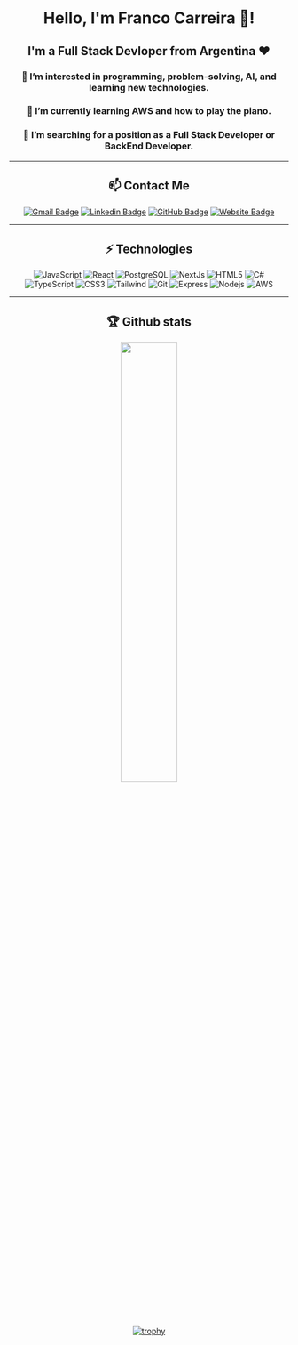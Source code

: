 <div align="center">
  
  <h1> Hello, I'm Franco Carreira 👋! </h1>
  
  <h2>I'm a Full Stack Devloper from Argentina ❤</h2>
  
  <h3>👀 I’m interested in programming, problem-solving, AI, and learning new technologies.</h3>

  <h3>🌱 I’m currently learning AWS and how to play the piano.</h3>

  <h3>💞️ I’m searching for a position as a Full Stack Developer or BackEnd Developer.</h3>
  
</div>

<hr>

<div align="center">

  ## 📫 Contact Me

</div>

<div align="center">
  
  [![Gmail Badge](https://img.shields.io/badge/-carreirafranco@gmail.com-c14438?style=for-the-badge&logo=Gmail&logoColor=white&link=mailto:carreirafranco@gmail.com)](mailto:carreirafranco@gmail.com)
  [![Linkedin Badge](https://img.shields.io/badge/-francocarreira-blue?style=for-the-badge&logo=Linkedin&logoColor=white&link=https://www.linkedin.com/in/franco-carreira-243b6523b)](https://www.linkedin.com/in/franco-carreira-243b6523b)
  [![GitHub Badge](https://img.shields.io/badge/-GitHub-181717?style=for-the-badge&logo=github&logoColor=white&link=https://github.com/LFranCarreira)](https://github.com/LFranCarreira)
  [![Website Badge](https://img.shields.io/badge/Portfolio-000000?style=for-the-badge&logo=About.me&logoColor=white)](https://lfrancarreiraportfolio.vercel.app/)

</div>

<hr>

<div align="center">
  
## ⚡ Technologies
  
</div>

<div  align="center">

  ![JavaScript](https://img.shields.io/badge/-JavaScript-808080?style=for-the-badge&logo=javascript)
  ![React](https://img.shields.io/badge/React-20232A?style=for-the-badge&logo=react&logoColor=61DAFB)
  ![PostgreSQL](https://img.shields.io/badge/PostgreSQL-316192?style=for-the-badge&logo=postgresql&logoColor=white)
  ![NextJs](https://img.shields.io/badge/next.js-000000?style=for-the-badge&logo=nextdotjs&logoColor=white)
  ![HTML5](https://img.shields.io/badge/-HTML5-E34F26?style=for-the-badge&logo=html5&logoColor=white)
  ![C#](https://img.shields.io/badge/C%23-239120?style=for-the-badge&logo=c-sharp&logoColor=white)
  ![TypeScript](https://img.shields.io/badge/TypeScript-007ACC?style=for-the-badge&logo=typescript&logoColor=white)
  ![CSS3](https://img.shields.io/badge/-CSS3-1572B6?style=for-the-badge&logo=css3)
  ![Tailwind](https://img.shields.io/badge/Tailwind_CSS-38B2AC?style=for-the-badge&logo=tailwind-css&logoColor=white)
  ![Git](https://img.shields.io/badge/-Git-black?style=for-the-badge&logo=git)
  ![Express](https://img.shields.io/badge/Express.js-000000?style=for-the-badge&logo=express&logoColor=white)
  ![Nodejs](https://img.shields.io/badge/-Nodejs-black?style=for-the-badge&logo=Node.js)
  ![AWS](https://img.shields.io/badge/Amazon_AWS-FF9900?style=for-the-badge&logo=amazonaws&logoColor=white)
  
</div>
<hr>

<div align="center">

  ## 🏆 Github stats

  <img  src="https://github-readme-streak-stats.herokuapp.com/?user=LFranCarreira&theme=dark" width="45%" >
  <div> 

  [![trophy](https://github-profile-trophy.vercel.app/?username=ryo-ma&theme=onedark&rank=SSS,SS,S,AAA,AA,A)](https://github.com/ryo-ma/github-profile-trophy)
  </div>
</div>
